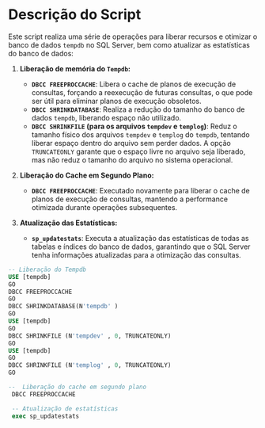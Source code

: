 # Descrição do Script

Este script realiza uma série de operações para liberar recursos e otimizar o banco de dados `tempdb` no SQL Server, bem como atualizar as estatísticas do banco de dados:

1. **Liberação de memória do `Tempdb`:**
   - **`DBCC FREEPROCCACHE`**: Libera o cache de planos de execução de consultas, forçando a reexecução de futuras consultas, o que pode ser útil para eliminar planos de execução obsoletos.
   - **`DBCC SHRINKDATABASE`**: Realiza a redução do tamanho do banco de dados `tempdb`, liberando espaço não utilizado.
   - **`DBCC SHRINKFILE` (para os arquivos `tempdev` e `templog`)**: Reduz o tamanho físico dos arquivos `tempdev` e `templog` do `tempdb`, tentando liberar espaço dentro do arquivo sem perder dados. A opção `TRUNCATEONLY` garante que o espaço livre no arquivo seja liberado, mas não reduz o tamanho do arquivo no sistema operacional.

2. **Liberação do Cache em Segundo Plano:**
   - **`DBCC FREEPROCCACHE`**: Executado novamente para liberar o cache de planos de execução de consultas, mantendo a performance otimizada durante operações subsequentes.

3. **Atualização das Estatísticas:**
   - **`sp_updatestats`**: Executa a atualização das estatísticas de todas as tabelas e índices do banco de dados, garantindo que o SQL Server tenha informações atualizadas para a otimização das consultas.

```sql
-- Liberação do Tempdb
USE [tempdb]
GO
DBCC FREEPROCCACHE
GO
DBCC SHRINKDATABASE(N'tempdb' )
GO
USE [tempdb]
GO
DBCC SHRINKFILE (N'tempdev' , 0, TRUNCATEONLY)
GO
USE [tempdb]
GO
DBCC SHRINKFILE (N'templog' , 0, TRUNCATEONLY)
GO
```

```sql
--  Liberação do cache em segundo plano 
 DBCC FREEPROCCACHE

 -- Atualização de estatísticas
 exec sp_updatestats
```